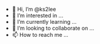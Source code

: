- 👋 Hi, I’m @ks2lee
- 👀 I’m interested in ...
- 🌱 I’m currently learning ...
- 💞️ I’m looking to collaborate on ...
- 📫 How to reach me ...

<!---
ks2lee/ks2lee is a ✨ special ✨ repository because its `README.md` (this file) appears on your GitHub profile.
You can click the Preview link to take a look at your changes.
--->
